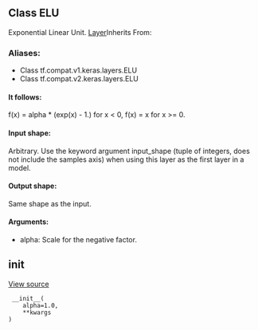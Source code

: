 ## Class ELU
Exponential Linear Unit.
[Layer](https://tensorflow.google.cn/api_docs/python/tf/keras/layers/Layer)Inherits From: 

### Aliases:
- Class tf.compat.v1.keras.layers.ELU
- Class tf.compat.v2.keras.layers.ELU
#### It follows:
f(x) = alpha * (exp(x) - 1.) for x < 0, f(x) = x for x >= 0.
#### Input shape:
Arbitrary. Use the keyword argument input_shape (tuple of integers, does not include the samples axis) when using this layer as the first layer in a model.
#### Output shape:
Same shape as the input.
#### Arguments:
- alpha: Scale for the negative factor.
## __init__
[View source](https://github.com/tensorflow/tensorflow/blob/r2.0/tensorflow/python/keras/layers/advanced_activations.py#L181-L184)


```
 __init__(
    alpha=1.0,
    **kwargs
)
```
